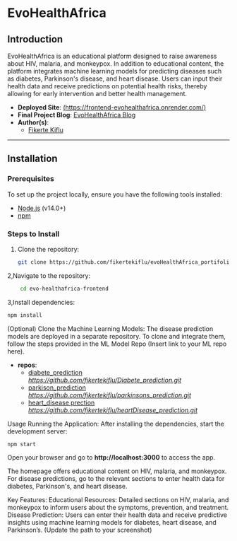 # **EvoHealthAfrica**

## **Introduction**
EvoHealthAfrica is an educational platform designed to raise awareness about HIV, malaria, and monkeypox. In addition to educational content, the platform integrates machine learning models for predicting diseases such as diabetes, Parkinson's disease, and heart disease. Users can input their health data and receive predictions on potential health risks, thereby allowing for early intervention and better health management. 

- **Deployed Site**: [(https://frontend-evohealthafrica.onrender.com/)](#) 
- **Final Project Blog**: [EvoHealthAfrica Blog](#) 
- **Author(s)**: 
  - [Fikerte Kiflu](#)

---

## **Installation**

### Prerequisites
To set up the project locally, ensure you have the following tools installed:
- [Node.js](https://nodejs.org/en/download/) (v14.0+)
- [npm](https://www.npmjs.com/get-npm)

### Steps to Install

1. Clone the repository:
   ```bash
   git clone https://github.com/fikertekiflu/evoHealthAfrica_portifolio_Project
   
2,Navigate to the repository:
  ```bash
      cd evo-healthafrica-frontend 
```
3,Install dependencies:
```bash
npm install
```
(Optional) Clone the Machine Learning Models:
The disease prediction models are deployed in a separate repository. To clone and integrate them, follow the steps provided in the ML Model Repo (Insert link to your ML repo here).
- **repos**: 
  - [diabete_prediction](#)   *https://github.com/fikertekiflu/Diabete_prediction.git*
  - [parkison_prediction](#)   *https://github.com/fikertekiflu/parkinsons_prediction.git*
  - [heart_disease prection](#)   *https://github.com/fikertekiflu/heartDisease_prediction.git*

    
Usage
Running the Application:
After installing the dependencies, start the development server:

```bash
npm start
```
Open your browser and go to **http://localhost:3000** to access the app.

The homepage offers educational content on HIV, malaria, and monkeypox. For disease predictions, go to the relevant sections to enter health data for diabetes, Parkinson's, and heart disease.

Key Features:
Educational Resources: Detailed sections on HIV, malaria, and monkeypox to inform users about the symptoms, prevention, and treatment.
Disease Prediction: Users can enter their health data and receive predictive insights using machine learning models for diabetes, heart disease, and Parkinson’s.
(Update the path to your screenshot)

